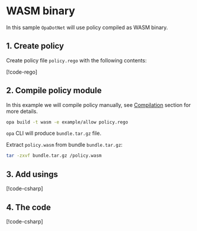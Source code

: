 # WASM binary

In this sample `OpaDotNet` will use policy compiled as WASM binary.

## 1. Create policy

Create policy file `policy.rego` with the following contents:

[!code-rego[](../../snippets/eval/eval.rego)]

## 2. Compile policy module

In this example we will compile policy manually, see [Compilation](../Compilation.md) section for more details.

```sh
opa build -t wasm -e example/allow policy.rego
```

`opa` CLI will produce `bundle.tar.gz` file.

Extract `policy.wasm` from bundle `bundle.tar.gz`:

```sh
tar -zxvf bundle.tar.gz /policy.wasm
```

## 3. Add usings

[!code-csharp[](../../snippets/Snippets.cs#Usings)]

## 4. The code

[!code-csharp[](../../snippets/Snippets.cs#EvalWasm)]
